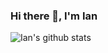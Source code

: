 ### Hi there 👋, I'm Ian

<!--
**iwanjo/iwanjo** is a ✨ _special_ ✨ repository because its `README.md` (this file) appears on your GitHub profile.



- 🔭 I’m currently working on ...
- 🌱 I’m currently learning ...
- 👯 I’m looking to collaborate on ...
- 🤔 I’m looking for help with ...
- 💬 Ask me about ...
- 📫 How to reach me: ...
- 😄 Pronouns: ...
- ⚡ Fun fact: ...
-->
![Ian's github stats](https://github-readme-stats.vercel.app/api?username=iwanjo&show_icons=true&hide_border=true)
